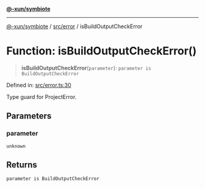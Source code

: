 [**@-xun/symbiote**](../../../README.md)

***

[@-xun/symbiote](../../../README.md) / [src/error](../README.md) / isBuildOutputCheckError

# Function: isBuildOutputCheckError()

> **isBuildOutputCheckError**(`parameter`): `parameter is BuildOutputCheckError`

Defined in: [src/error.ts:30](https://github.com/Xunnamius/symbiote/blob/d10510b26b60a15206271bb6da7ebcd862e067c4/src/error.ts#L30)

Type guard for ProjectError.

## Parameters

### parameter

`unknown`

## Returns

`parameter is BuildOutputCheckError`
